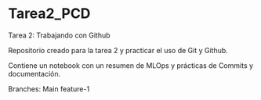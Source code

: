 # Tarea2_PCD
Tarea 2: Trabajando con Github

Repositorio creado para la tarea 2 y practicar el uso de Git y Github. 

Contiene un notebook con un resumen de MLOps y prácticas de Commits y documentación.

Branches:
Main
feature-1